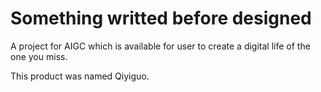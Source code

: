 # Something writted before designed
A project for AIGC which is available for user to create a digital life of the one you miss.

This product was named Qiyiguo.


